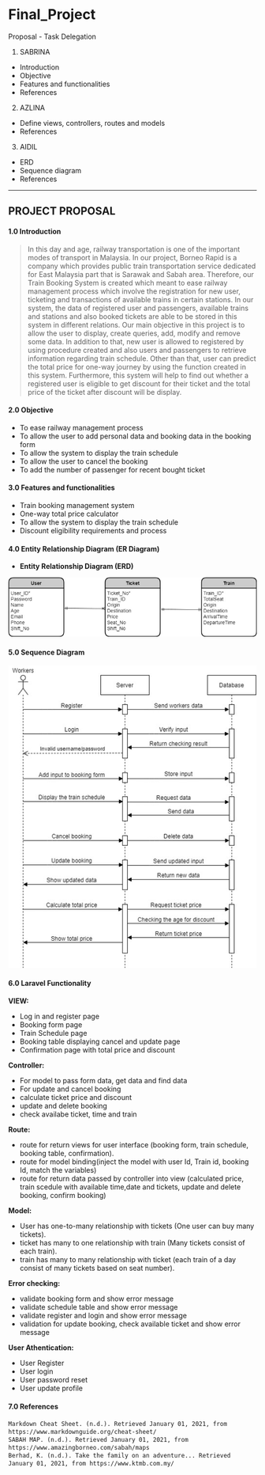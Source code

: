# Final_Project

Proposal - Task Delegation

1. SABRINA

- Introduction
- Objective
- Features and functionalities
- References

2. AZLINA

- Define views, controllers, routes and models
- References

3. AIDIL

- ERD
- Sequence diagram
- References

---

## PROJECT PROPOSAL

#### 1.0	Introduction 

>In this day and age, railway transportation is one of the important modes of transport in Malaysia. In our project, Borneo Rapid is a company which provides public train transportation service dedicated for East Malaysia part that is Sarawak and Sabah area. Therefore, our Train Booking System is created which meant to ease railway management process which involve the registration for new user, ticketing and transactions of available trains in certain stations. In our system, the data of registered user and passengers, available trains and stations and also booked tickets are able to be stored in this system in different relations. Our main objective in this project is to allow the user to display, create queries, add, modify and remove some data. In addition to that, new user is allowed to registered by using procedure created and also users and passengers to retrieve information regarding train schedule. Other than that, user can predict the total price for one-way journey by using the function created in this system. Furthermore, this system will help to find out whether a registered user is eligible to get discount for their ticket and the total price of the ticket after discount will be display.

#### 2.0	Objective 
   <ul>
   <li>To ease railway management process</li>
   <li>To allow the user to add personal data and booking data in the booking form</li>
   <li>To allow the system to display the train schedule</li>
   <li>To allow the user to cancel the booking</li>
   <li>To add the number of passenger for recent bought ticket</li>
   </ul>

#### 3.0	Features and functionalities 
   <ul>
   <li>Train booking management system</li>
   <li>One-way total price calculator</li>
   <li>To allow the system to display the train schedule</li>
   <li>Discount eligibility requirements and process</li>
   </ul>
   
#### 4.0	Entity Relationship Diagram (ER Diagram)

   - **Entity Relationship Diagram (ERD)**

   ![Entity Relationship Diagram](/resources/ERD.jpg)

#### 5.0	Sequence Diagram

   ![Entity Relationship Diagram](/resources/SD.jpg)

#### 6.0	Laravel Functionality
   **VIEW:** 
   <ul>
   <li>Log in and register page</li>
   <li>Booking form page</li>
   <li>Train Schedule page</li>
   <li>Booking table displaying cancel and update page</li>
   <li>Confirmation page with total price and discount</li>
   </ul>

   **Controller:**
   <ul>
   <li> For model to pass form data, get data and find data
   <li> For update and cancel booking
   <li> calculate ticket price and discount
   <li> update and delete booking 
   <li> check availabe ticket, time and train
   </ul>

   **Route:**
   <ul>
   <li> route for return views for user interface (booking form, train schedule, booking table, confirmation).
   <li> route for model binding(inject the model with user Id, Train id, booking Id, match the variables)
   <li> route for return data passed by controller into view (calculated price, train scedule with available time,date and tickets, update and delete booking, confirm booking)
   </ul>
   
   **Model:**
   <ul>
   <li> User has one-to-many relationship with tickets (One user can buy many tickets).
   <li> ticket has many to one relationship with train  (Many tickets consist of each train).
   <li> train has many to many relationship with ticket (each train of a day consist of many tickets based on seat number).
   </ul>
	   
   **Error checking:**
   <ul>
   <li> validate booking form and show error message
   <li> validate schedule table and show error message
   <li> validate register and login and show error message
   <li> validation for update booking, check available ticket and show error message
   </ul>

   **User Athentication:**
   <ul>
   <li> User Register
   <li> User login
   <li> User password reset
   <li> User update profile
   </ul>

   
#### 7.0	References  
        
	Markdown Cheat Sheet. (n.d.). Retrieved January 01, 2021, from https://www.markdownguide.org/cheat-sheet/
	SABAH MAP. (n.d.). Retrieved January 01, 2021, from https://www.amazingborneo.com/sabah/maps
	Berhad, K. (n.d.). Take the family on an adventure... Retrieved January 01, 2021, from https://www.ktmb.com.my/
                 
     
           
